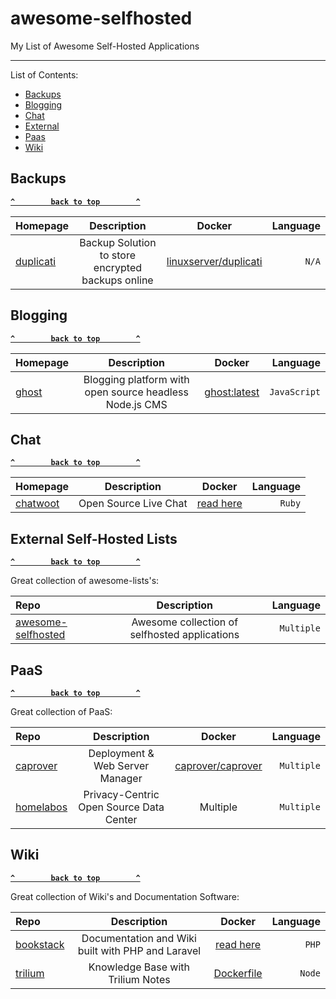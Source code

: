# awesome-selfhosted

My List of Awesome Self-Hosted Applications

--------------------

List of Contents:

- [Backups](#backups)
- [Blogging](#blogging)
- [Chat](#chat)
- [External](#external-self-hosted-lists)
- [Paas](#paas)
- [Wiki](#wiki)

## Backups

**[`^        back to top        ^`](#)**

| Homepage | Description | Docker   | Language   |
| :------- | :---------: | :------: | ---------: |
| [duplicati](https://www.duplicati.com/) | Backup Solution to store encrypted backups online | [linuxserver/duplicati](https://hub.docker.com/r/linuxserver/duplicati/) | `N/A` |

## Blogging

**[`^        back to top        ^`](#)**

| Homepage | Description | Docker   | Language   |
| :------- | :---------: | :------: | ---------: |
| [ghost](https://ghost.org/) | Blogging platform with open source headless Node.js CMS | [ghost:latest](https://hub.docker.com/_/ghost) | `JavaScript` |

## Chat

**[`^        back to top        ^`](#)**

| Homepage | Description | Docker   | Language   |
| :------- | :---------: | :------: | ---------: |
| [chatwoot](https://github.com/chatwoot/chatwoot) | Open Source Live Chat | [read here](https://www.chatwoot.com/docs/installation-guide-docker) | `Ruby` |


## External Self-Hosted Lists

**[`^        back to top        ^`](#)**

Great collection of awesome-lists's:

| Repo           | Description  | Language     |
| :------------- | :----------: | -----------: |
| [awesome-selfhosted](awesome-selfhosted/awesome-selfhosted) | Awesome collection of selfhosted applications   | `Multiple`    |

## PaaS

**[`^        back to top        ^`](#)**

Great collection of PaaS:

| Repo           | Description  | Docker   | Language     |
| :------------- | :----------: | :------: | -----------: |
| [caprover](https://caprover.com/) | Deployment & Web Server Manager | [caprover/caprover](https://hub.docker.com/r/caprover/caprover) | `Multiple` |
| [homelabos](https://gitlab.com/NickBusey/HomelabOS) | Privacy-Centric Open Source Data Center | Multiple | `Multiple` | 

## Wiki

**[`^        back to top        ^`](#)**

Great collection of Wiki's and Documentation Software:

| Repo           | Description  | Docker   | Language     |
| :------------- | :----------: | :------: | -----------: |
| [bookstack](https://github.com/BookStackApp/BookStack) | Documentation and Wiki built with PHP and Laravel | [read here](https://github.com/BookStackApp/BookStack#-development-using-docker) | `PHP` |
| [trilium](https://github.com/zadam/trilium) | Knowledge Base with Trilium Notes | [Dockerfile](https://github.com/zadam/trilium/blob/master/Dockerfile) | `Node` |

